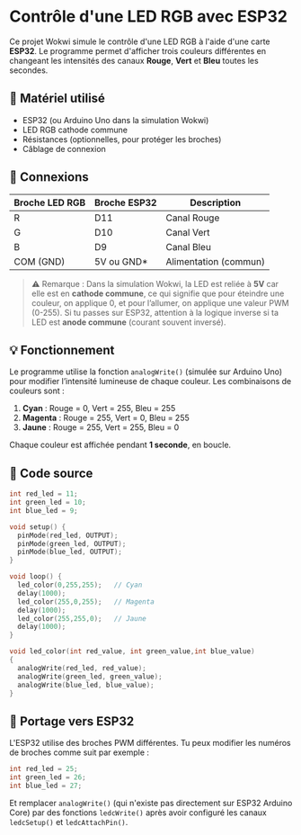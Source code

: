 
# Contrôle d'une LED RGB avec ESP32

Ce projet Wokwi simule le contrôle d'une LED RGB à l'aide d'une carte **ESP32**. Le programme permet d'afficher trois couleurs différentes en changeant les intensités des canaux **Rouge**, **Vert** et **Bleu** toutes les secondes.  

## 🔧 Matériel utilisé

- ESP32 (ou Arduino Uno dans la simulation Wokwi)
- LED RGB cathode commune
- Résistances (optionnelles, pour protéger les broches)
- Câblage de connexion

## 🔌 Connexions

| Broche LED RGB | Broche ESP32 | Description         |
|----------------|--------------|---------------------|
| R              | D11          | Canal Rouge         |
| G              | D10          | Canal Vert          |
| B              | D9           | Canal Bleu          |
| COM (GND)      | 5V ou GND*   | Alimentation (commun) |

> ⚠️ Remarque : Dans la simulation Wokwi, la LED est reliée à **5V** car elle est en **cathode commune**, ce qui signifie que pour éteindre une couleur, on applique 0, et pour l’allumer, on applique une valeur PWM (0-255). Si tu passes sur ESP32, attention à la logique inverse si ta LED est **anode commune** (courant souvent inversé).

## 💡 Fonctionnement

Le programme utilise la fonction `analogWrite()` (simulée sur Arduino Uno) pour modifier l’intensité lumineuse de chaque couleur. Les combinaisons de couleurs sont :

1. **Cyan** : Rouge = 0, Vert = 255, Bleu = 255
2. **Magenta** : Rouge = 255, Vert = 0, Bleu = 255
3. **Jaune** : Rouge = 255, Vert = 255, Bleu = 0

Chaque couleur est affichée pendant **1 seconde**, en boucle.

## 📜 Code source

```cpp
int red_led = 11;
int green_led = 10;
int blue_led = 9;

void setup() {
  pinMode(red_led, OUTPUT);
  pinMode(green_led, OUTPUT);
  pinMode(blue_led, OUTPUT);
}

void loop() {
  led_color(0,255,255);   // Cyan
  delay(1000);
  led_color(255,0,255);   // Magenta
  delay(1000);
  led_color(255,255,0);   // Jaune
  delay(1000);
}

void led_color(int red_value, int green_value,int blue_value)
{
  analogWrite(red_led, red_value);
  analogWrite(green_led, green_value);
  analogWrite(blue_led, blue_value);
}
```

## 🚀 Portage vers ESP32

L'ESP32 utilise des broches PWM différentes. Tu peux modifier les numéros de broches comme suit par exemple :

```cpp
int red_led = 25;
int green_led = 26;
int blue_led = 27;
```

Et remplacer `analogWrite()` (qui n'existe pas directement sur ESP32 Arduino Core) par des fonctions `ledcWrite()` après avoir configuré les canaux `ledcSetup()` et `ledcAttachPin()`.
